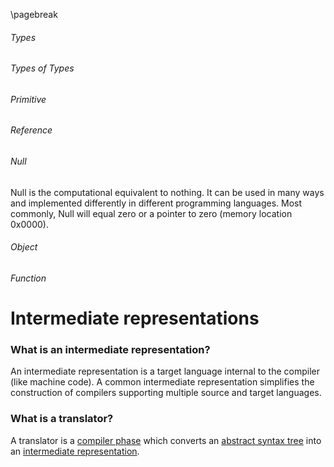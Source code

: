 
\pagebreak

<!---
DO NOT REMOVE THIS COMMENT OR TOPICS LISTED HERE.

This section should cover these topics.
It need not be in this order.

Indicate coverage of topics by copying topic lines verbatim into a comment adjacent to the relevant text.
Covered topics appear twice in a file: here and adjacent to the relevant text.
Uncovered topics appear only once in a file (in this comment).

This command checks whether topic lines appear only once in a file.

    ./check.sh uncovered

TOPICS:

5.1 Types
5.1.1 Types of Types
5.1.1.1 Primitive
5.1.1.2 Reference
5.1.1.3 Null
5.1.1.4 Object
5.1.1.5 Function
5.1.2 Type Checking
5.1.2.1 Static Typing
5.1.2.2 Dynamic Typing
5.1.2.3 Strong Typing
5.1.2.4 Weak Typing
5.3 Runtime Organization
5.3.1 Storage
5.3.1.1 Allocation
5.3.1.1.1 Static
5.3.1.1.2 Dynamic
5.3.1.2 Local references
5.3.1.3 Global References
5.3.2 Runtime
5.3.2.1 Debugging vs Release
5.3.2.2 Runtime Exceptions
-->

###### Types
<!--
5.1 Types
-->

###### Types of Types
<!--
5.1.1 Types of Types
-->

###### Primitive
<!--
5.1.1.1 Primitive
-->

###### Reference
<!--
5.1.1.2 Reference
-->

###### Null
<!--
5.1.1.3 Null
-->
Null is the computational equivalent to nothing. It can be used in many ways and implemented differently in different programming languages. Most commonly, Null will equal zero or a pointer to zero (memory location 0x0000).

###### Object
<!--
5.1.1.4 Object
-->

###### Function
<!--
5.1.1.5 Function
-->


Intermediate representations
============================

### What is an intermediate representation?
An intermediate representation is a target language internal to the compiler (like machine code).
A common intermediate representation simplifies the construction of compilers supporting multiple source and target languages.

### What is a translator?

A translator is a [compiler phase](#what-are-the-phases-of-a-compiler) which converts an [abstract syntax tree](#what-is-an-abstract-syntax-tree) into an [intermediate representation](#what-is-an-intermediate-representation).